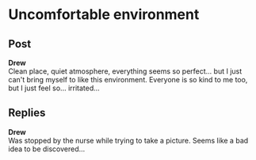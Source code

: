 # Uncomfortable environment
## Post
**Drew**<br>
Clean place, quiet atmosphere, everything seems so perfect... but I just can't bring myself to like this environment. Everyone is so kind to me too, but I just feel so... irritated...
## Replies
**Drew**<br>
Was stopped by the nurse while trying to take a picture. Seems like a bad idea to be discovered...

